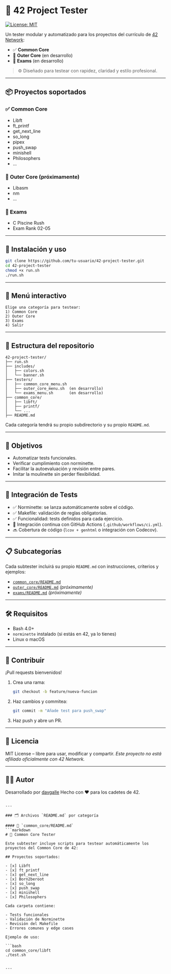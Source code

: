 # 🧪 42 Project Tester

[![License: MIT](https://img.shields.io/badge/license-MIT-blue.svg)](LICENSE)

Un tester modular y automatizado para los proyectos del currículo de [42 Network](https://42.fr):

- ✅ **Common Core**
- 🚧 **Outer Core** (en desarrollo)
- 🚧 **Exams** (en desarrollo)

> ⚙️ Diseñado para testear con rapidez, claridad y estilo profesional.

---

## 📦 Proyectos soportados

### ✅ Common Core
- Libft
- ft_printf
- get_next_line
- so_long
- pipex
- push_swap
- minishell
- Philosophers
- ...

### 🚧 Outer Core (próximamente)
- Libasm
- nm
- ...

### 🚧 Exams
- C Piscine Rush
- Exam Rank 02-05

---

## 🚀 Instalación y uso

```bash
git clone https://github.com/tu-usuario/42-project-tester.git
cd 42-project-tester
chmod +x run.sh
./run.sh
````

---

## 🧭 Menú interactivo

```text
Elige una categoría para testear:
1) Common Core
2) Outer Core
3) Exams
4) Salir
```

---

## 📁 Estructura del repositorio

```
42-project-tester/
├── run.sh
├── includes/
│   ├── colors.sh
│   └── banner.sh
├── testers/
│   ├── common_core_menu.sh
│   ├── outer_core_menu.sh  (en desarrollo)
│   └── exams_menu.sh       (en desarrollo)
├── common_core/
│   ├── libft/
│   ├── printf/
│   └── ...
├── README.md
```

Cada categoría tendrá su propio subdirectorio y su propio `README.md`.

---

## 🎯 Objetivos

* Automatizar tests funcionales.
* Verificar cumplimiento con norminette.
* Facilitar la autoevaluación y revisión entre pares.
* Imitar la moulinette sin perder flexibilidad.

---

## 🧪 Integración de Tests

* ✅ Norminette: se lanza automáticamente sobre el código.
* ✅ Makefile: validación de reglas obligatorias.
* ✅ Funcionalidad: tests definidos para cada ejercicio.
* 🧪 Integración continua con GitHub Actions (`.github/workflows/ci.yml`).
* 🔜 Cobertura de código (`lcov + genhtml` o integración con Codecov).

---

## 📋 Subcategorías

Cada subtester incluirá su propio `README.md` con instrucciones, criterios y ejemplos:

* [`common_core/README.md`](common_core/README.md)
* [`outer_core/README.md`](outer_core/README.md) *(próximamente)*
* [`exams/README.md`](exams/README.md) *(próximamente)*

---

## 🛠️ Requisitos

* Bash 4.0+
* `norminette` instalado (si estás en 42, ya lo tienes)
* Linux o macOS

---

## 🤝 Contribuir

¡Pull requests bienvenidos!

1. Crea una rama:

   ```bash
   git checkout -b feature/nueva-funcion
   ```
2. Haz cambios y commitea:

   ```bash
   git commit -m "Añade test para push_swap"
   ```
3. Haz push y abre un PR.

---

## 📜 Licencia

MIT License – libre para usar, modificar y compartir.
*Este proyecto no está afiliado oficialmente con 42 Network.*

---

## 👨‍💻 Autor

Desarrollado por [davgalle](https://github.com/4trastos)
Hecho con ❤️ para los cadetes de 42.

````

---

### 🗂 Archivos `README.md` por categoría

#### 📁 `common_core/README.md`
```markdown
# 🧪 Common Core Tester

Este subtester incluye scripts para testear automáticamente los proyectos del Common Core de 42:

## Proyectos soportados:

- [x] Libft
- [x] ft_printf
- [x] get_next_line
- [x] Born2beroot
- [x] so_long
- [x] push_swap
- [x] minishell
- [x] Philosophers

Cada carpeta contiene:

- Tests funcionales
- Validación de Norminette
- Revisión del Makefile
- Errores comunes y edge cases

Ejemplo de uso:

```bash
cd common_core/libft
./test.sh
````

```

---

